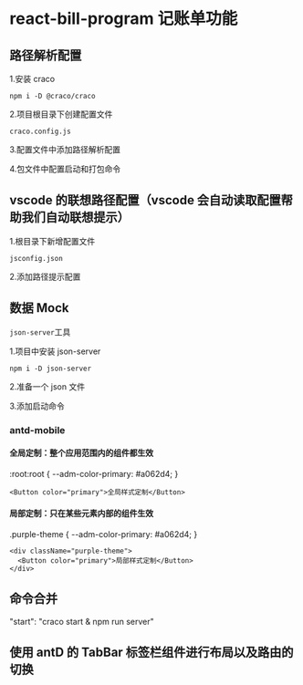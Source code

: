# react-bill-program 记账单功能

## 路径解析配置

1.安装 craco

`npm i -D @craco/craco`

2.项目根目录下创建配置文件

`craco.config.js`

3.配置文件中添加路径解析配置

4.包文件中配置启动和打包命令

## vscode 的联想路径配置（vscode 会自动读取配置帮助我们自动联想提示）

1.根目录下新增配置文件

`jsconfig.json`

2.添加路径提示配置

## 数据 Mock

`json-server`工具

1.项目中安装 json-server

`npm i -D json-server`

2.准备一个 json 文件

3.添加启动命令

### antd-mobile

#### 全局定制：整个应用范围内的组件都生效

:root:root {
--adm-color-primary: #a062d4;
}

`<Button color="primary">全局样式定制</Button>`

#### 局部定制：只在某些元素内部的组件生效

.purple-theme {
--adm-color-primary: #a062d4;
}

    <div className="purple-theme">
      <Button color="primary">局部样式定制</Button>
    </div>

## 命令合并

"start": "craco start & npm run server"

## 使用 antD 的 TabBar 标签栏组件进行布局以及路由的切换
